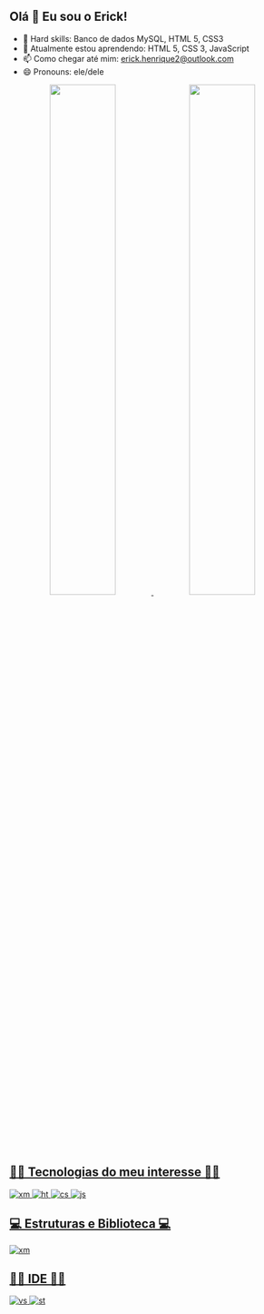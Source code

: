 ## Olá 👋 Eu sou o Erick!
- 🚀 Hard skills: Banco de dados MySQL, HTML 5, CSS3
- 🌱 Atualmente estou aprendendo: HTML 5, CSS 3, JavaScript
- 📫 Como chegar até mim: erick.henrique2@outlook.com
- 😄 Pronouns: ele/dele

<div align="center">
  <a href="https://github.com/ErickHTF">
  <img width="48%" src="https://github-readme-stats.vercel.app/api?username=ErickHTF&show_icons=true&theme=tokyonight&include_all_commits=true&count_private=true"/>
  <img width="48%"" src="https://github-readme-stats.vercel.app/api/top-langs/?username=ErickHTF&layout=compact&langs_count=7&theme=tokyonight"/>
</div>

## 👨‍💻 Tecnologias do meu interesse 👨‍💻

![xm](https://img.shields.io/badge/C%2B%2B-00599C?style=for-the-badge&logo=c%2B%2B&logoColor=white)
![ht](https://img.shields.io/badge/HTML5-E34F26?style=for-the-badge&logo=html5&logoColor=white)
![cs](https://img.shields.io/badge/CSS3-1572B6?style=for-the-badge&logo=css3&logoColor=white)
![js](https://img.shields.io/badge/JavaScript-323330?style=for-the-badge&logo=javascript&logoColor=F7DF1E)

## 💻 Estruturas e Biblioteca 💻
![xm](https://img.shields.io/badge/Xampp-F37623?style=for-the-badge&logo=xampp&logoColor=white)

## 👩‍💻 IDE 👩‍💻
![vs](https://img.shields.io/badge/Visual_Studio_Code-0078D4?style=for-the-badge&logo=visual%20studio%20code&logoColor=white)
![st](https://img.shields.io/badge/sublime_text-%23575757.svg?&style=for-the-badge&logo=sublime-text&logoColor=important)
